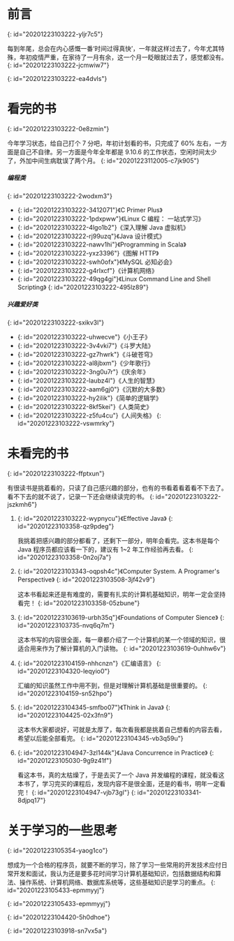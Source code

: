 # 前言
{: id="20201223103222-yljr7c5"}

每到年尾，总会在内心感慨一番‘时间过得真快’，一年就这样过去了，今年尤其特殊，年初疫情严重，在家待了一月有余，这一个月一眨眼就过去了，感觉都没有。
{: id="20201223103222-jcmwiw7"}

{: id="20201223103222-ea4dvls"}

# 看完的书
{: id="20201223103222-0e8zmin"}

今年学习状态，给自己打个 7 分吧，年初计划看的书，只完成了 60% 左右，一方面是自己不自律。另一方面是今年全年都是 9.10.6 的工作状态，空闲时间太少了，外加中间生病耽误了两个月。
{: id="20201223112005-c7jk905"}

##### 编程类
{: id="20201223103222-2wodxm3"}

- {: id="20201223103222-3412071"}《C Primer Plus》
- {: id="20201223103222-1pdxpww"}《Linux C 编程： 一站式学习》
- {: id="20201223103222-4lgo1b2"}《深入理解 Java 虚拟机》
- {: id="20201223103222-rj99uzq"}《Java 设计模式》
- {: id="20201223103222-nawv1hi"}《Programming in Scala》
- {: id="20201223103222-yxz3396"}《图解 HTTP》
- {: id="20201223103222-swh0ofx"}《MySQL 必知必会》
- {: id="20201223103222-g4rlxcf"}《计算机网络》
- {: id="20201223103222-49qg4gi"}《Linux Command Line and Shell Scripting》
{: id="20201223103222-495lz89"}

##### 兴趣爱好类
{: id="20201223103222-sxikv3l"}

- {: id="20201223103222-uhwecve"}《小王子》
- {: id="20201223103222-3v4vki7"}《斗罗大陆》
- {: id="20201223103222-gz7hwrk"}《斗破苍穹》
- {: id="20201223103222-al8jbxm"}《少年歌行》
- {: id="20201223103222-3ng0u7r"}《庆余年》
- {: id="20201223103222-laubz4l"}《人生的智慧》
- {: id="20201223103222-aam6gj0"}《沉默的大多数》
- {: id="20201223103222-hy2ilik"}《简单的逻辑学》
- {: id="20201223103222-8kf5kei"}《人类简史》
- {: id="20201223103222-z5fu4cu"}《人间失格》
{: id="20201223103222-vswmrky"}

# 未看完的书
{: id="20201223103222-ffptxun"}

有很读书是挑着看的，只读了自己感兴趣的部分，也有的书看着看着看不下去了。看不下去的就不说了，记录一下还会继续读完的书。
{: id="20201223103222-jszkmh6"}

1. {: id="20201223103222-wypnycu"}《Effective Java》
   {: id="20201223103358-qz9pdeg"}

   我挑着把感兴趣的部分都看了，还剩下一部分，明年会看完。这本书是每个 Java 程序员都应该看一下的，建议有 1~2 年工作经验再去看。
   {: id="20201223103358-0n2oj7a"}
2. {: id="20201223103343-oqpsh4c"}《Computer System. A Programer's Perspective》
   {: id="20201223103508-3jf42v9"}

   这本书看起来还是有难度的，需要有扎实的计算机基础知识，明年一定会坚持看完！
   {: id="20201223103358-05zbune"}
3. {: id="20201223103619-urbh35q"}《Foundations of Computer Sience》
   {: id="20201223103735-nvq6q7m"}

   这本书写的内容很全面，每一章都介绍了一个计算机的某一个领域的知识，很适合用来作为了解计算机的入门读物。
   {: id="20201223103619-0uhhw6v"}
4. {: id="20201223104159-nhhcnzn"}《汇编语言》
   {: id="20201223104320-leqyio0"}

   汇编的知识虽然工作中用不到，但是对理解计算机基础是很重要的。
   {: id="20201223104159-sn52hpo"}
5. {: id="20201223104345-smfbo07"}《Think in Java》
   {: id="20201223104425-02x3fn9"}

   这本书大家都说好，可就是太厚了，每次看我都是挑着自己想看的内容去看，希望以后能全部看完。
   {: id="20201223104345-vb3q59u"}
6. {: id="20201223104947-3zl144k"}《Java Concurrence in Practice》
   {: id="20201223105030-9g9z41f"}

   看这本书，真的太枯燥了，于是去买了一个 Java 并发编程的课程，就没看这本书了，学习完买的课程后，发现内容不是很全面，还是的看书，明年一定看完！
   {: id="20201223104947-vjb73gl"}
{: id="20201223103341-8djpq17"}

# 关于学习的一些思考
{: id="20201223105354-yaog1co"}

想成为一个合格的程序员，就要不断的学习，除了学习一些常用的开发技术应付日常开发和面试，我认为还是要多花时间学习计算机基础知识，包括数据结构和算法、操作系统、计算机网络、数据库系统等，这些基础知识是学习的重点。
{: id="20201223105433-epmmyyj"}


{: id="20201223105433-epmmyyj"}

{: id="20201223104420-5h0dhoe"}

{: id="20201223103918-sn7vx5a"}
